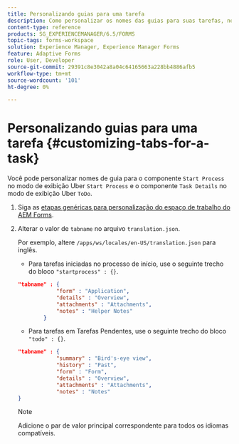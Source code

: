 ```yaml
---
title: Personalizando guias para uma tarefa
description: Como personalizar os nomes das guias para suas tarefas, no espaço de trabalho do LiveCycle AEM Forms.
content-type: reference
products: SG_EXPERIENCEMANAGER/6.5/FORMS
topic-tags: forms-workspace
solution: Experience Manager, Experience Manager Forms
feature: Adaptive Forms
role: User, Developer
source-git-commit: 29391c8e3042a8a04c64165663a228bb4886afb5
workflow-type: tm+mt
source-wordcount: '101'
ht-degree: 0%

---
```


# Personalizando guias para uma tarefa {#customizing-tabs-for-a-task}

Você pode personalizar nomes de guia para o componente `Start Process` no modo de exibição Uber `Start Process` e o componente `Task Details` no modo de exibição Uber `ToDo`.

1. Siga as [etapas genéricas para personalização do espaço de trabalho do AEM Forms](/help/forms/using/generic-steps-html-workspace-customization.md).
1. Alterar o valor de `tabname` no arquivo `translation.json`.

   Por exemplo, altere `/apps/ws/locales/en-US/translation.json` para inglês.

   * Para tarefas iniciadas no processo de início, use o seguinte trecho do bloco `"startprocess" : {}`.

   ```json
   "tabname" : {
               "form" : "Application",
               "details" : "Overview",
               "attachments" : "Attachments",
               "notes" : "Helper Notes"
           }
   ```

   * Para tarefas em Tarefas Pendentes, use o seguinte trecho do bloco `"todo" : {}`.

   ```json
   "tabname" : {
               "summary" : "Bird's-eye view",
               "history" : "Past",
               "form" : "Form",
               "details" : "Overview",
               "attachments" : "Attachments",
               "notes" : "Notes"
   }
   ```

   >[!NOTE]
   >
   >Adicione o par de valor principal correspondente para todos os idiomas compatíveis.
